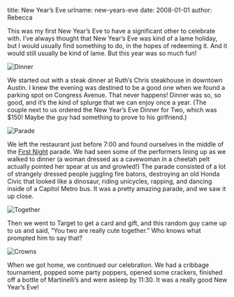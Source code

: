 title: New Year&#x02bc;s Eve
urlname: new-years-eve
date: 2008-01-01
author: Rebecca

This was my first New Year&#x02bc;s Eve to have a significant other to celebrate
with. I&#x02bc;ve always thought that New Year&#x02bc;s Eve was kind of a lame
holiday, but I would usually find something to do, in the hopes of redeeming it.
And it would still usually be kind of lame. But this year was so much fun!

<img src="{static}/images/2007-12-31-dinner.jpg" alt="Dinner" class="img-fluid">

We started out with a steak dinner at Ruth&#x02bc;s Chris steakhouse in downtown
Austin. I knew the evening was destined to be a good one when we found a parking
spot on Congress Avenue. That never happens! Dinner was so, so good, and
it&#x02bc;s the kind of splurge that we can enjoy once a year. (The couple next
to us ordered the New Year&#x02bc;s Eve Dinner for Two, which was $150! Maybe
the guy had something to prove to his girlfriend.)

<img src="{static}/images/2007-12-31-parade.jpg" alt="Parade" class="img-fluid">

We left the restaurant just before 7:00 and found ourselves in the middle of the
[First Night][a] parade. We had seen some of the performers lining up as we
walked to dinner (a woman dressed as a cavewoman in a cheetah pelt actually
pointed her spear at us and growled!) The parade consisted of a lot of strangely
dressed people juggling fire batons, destroying an old Honda Civic that looked
like a dinosaur, riding unicycles, rapping, and dancing inside of a Capitol
Metro bus. It was a pretty amazing parade, and we saw it up close.

<img src="{static}/images/2007-12-31-together.jpg" alt="Together" class="img-fluid">

Then we went to Target to get a card and gift, and this random guy came up to us
and said, &ldquo;You two are really cute together.&rdquo; Who knows what
prompted him to say that?

<img src="{static}/images/2007-12-31-crowns-01.jpg" alt="Crowns" class="img-fluid">

When we got home, we continued our celebration. We had a cribbage tournament,
popped some party poppers, opened some crackers, finished off a bottle of
Martinelli&#x02bc;s and were asleep by 11:30. It was a really good New
Year&#x02bc;s Eve!

[a]: https://web.archive.org/web/20071221235039/http://www.firstnightaustin.org:80/
